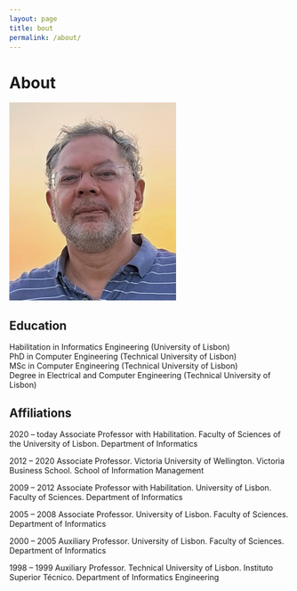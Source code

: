 ```yaml
---
layout: page
title: bout
permalink: /about/
---
```


# About

![photo](/assets/img/stamp.jpg "Title")

## Education

Habilitation in Informatics Engineering (University of Lisbon)  
PhD in Computer Engineering (Technical University of Lisbon)  
MSc in Computer Engineering (Technical University of Lisbon)  
Degree in Electrical and Computer Engineering (Technical University of Lisbon)

## Affiliations

2020 – today	Associate Professor with Habilitation. Faculty of Sciences of the University of Lisbon. Department of Informatics  

2012 – 2020	Associate Professor. Victoria University of Wellington. Victoria Business School. School of Information Management  

2009 – 2012	Associate Professor with Habilitation. University of Lisbon. Faculty of Sciences. Department of Informatics  

2005 – 2008	Associate Professor. University of Lisbon. Faculty of Sciences. Department of Informatics  

2000 – 2005	Auxiliary Professor. University of Lisbon. Faculty of Sciences. Department of Informatics  

1998 – 1999	Auxiliary Professor. Technical University of Lisbon. Instituto Superior Técnico. Department of Informatics Engineering
